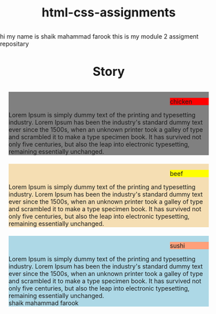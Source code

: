 # html-css-assignments
hi my name is shaik mahammad farook this is my module 2 assigment repositary
<!DOCTYPE html>
<html>
<head>
	<meta charset="utf-8">
	<title>Mod 2 assignment</title>
	<style>
	*{
		box-sizing: border-box;
		margin: 0;
		padding: 0;
	}
	body{
		margin: 0;
		padding: 0;
	}
	section{
		clear: right;
	}
	h1 {
		margin-bottom: 30px;
		text-align: center;
	}
	#container{
		position: relative;
	}
	#p1{
		float: right;
		background-color: red;
		width: 90px;
	}
	#p2{
		float: right;
		background-color: yellow;
		width: 90px;
	}
	#p3{
		float: right;
		background-color: lightsalmon;
		width: 90px;
	}
	#chicken{
		background-color:grey;
		margin: 20px;
		position: relative;
	}
	#beef{
		background-color: wheat;
		margin: 20px;
		position: relative;
	}
	#sushi{
		background-color: lightblue;
		margin: 20px;
		position: relative;
	}
	/********** Large devices only **********/
	@media (min-width: 992px) {
  	#chicken {
   		width: 33%;
   		
  	}
  	#beef{
    	width: 33%;
    	
  	}
  	#sushi{
  		width: 33%;
  		
  	}
	}


/********** Medium devices only **********/
	@media (min-width: 768px) and (max-width: 991px) {
  	#chicken {
    	width: 50%;
  	}
  	#beef{
    	width: 50%;
  	}
  	#sushi {
    	width: 100%;
 	 }


</style>
</head>
<body>
	<h1>Story</h1>
	<div id="container">
	 	<div id="chicken">
	 		<p id="p1">chicken</p>
	 		<section>Lorem Ipsum is simply dummy text of the printing and typesetting industry. Lorem Ipsum has been the industry's standard dummy text ever since the 1500s, when an unknown printer took a galley of type and scrambled it to make a type specimen book. It has survived not only five centuries, but also the leap into electronic typesetting, remaining essentially unchanged.</section>
	 	</div>
	  	<div id="beef">
	  		<p id="p2">beef</p>
	  		<section>Lorem Ipsum is simply dummy text of the printing and typesetting industry. Lorem Ipsum has been the industry's standard dummy text ever since the 1500s, when an unknown printer took a galley of type and scrambled it to make a type specimen book. It has survived not only five centuries, but also the leap into electronic typesetting, remaining essentially unchanged.
</section>
	  	</div>
	  	<div id="sushi">
	  		<p id="p3">sushi</p>
	  		<section>Lorem Ipsum is simply dummy text of the printing and typesetting industry. Lorem Ipsum has been the industry's standard dummy text ever since the 1500s, when an unknown printer took a galley of type and scrambled it to make a type specimen book. It has survived not only five centuries, but also the leap into electronic typesetting, remaining essentially unchanged.</section>
	  		shaik mahammad farook
	  	</div>
	</div>
</body>
</html>
